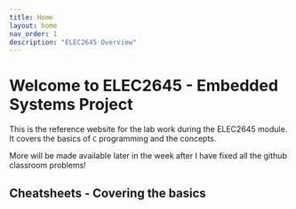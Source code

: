 ```yaml
---
title: Home
layout: home
nav_order: 1
description: "ELEC2645 Overview"
---
```



# Welcome to ELEC2645 - Embedded Systems Project

This is the reference website for the lab work during the ELEC2645 module. It covers the basics of `C` programming and the concepts.

More will be made available later in the week after I have fixed all the github classroom problems!


## Cheatsheets - Covering the basics

